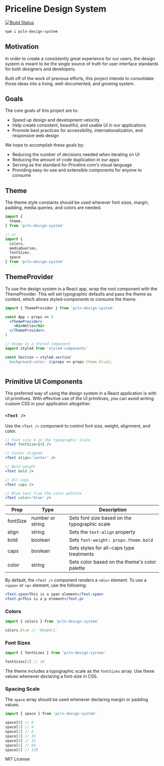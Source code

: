 
# Priceline Design System

[![Build Status][travis-badge]][travis]

[travis-badge]: https://img.shields.io/travis/pricelinelabs/design-system/master.svg?style=flat-square
[travis]: https://travis-ci.org/pricelinelabs/design-system

```sh
npm i pcln-design-system
```


## Motivation

In order to create a consistently great experience for our users,
the design system is meant to be the single source of truth for user interface standards
for both designers and developers.

Built off of the work of previous efforts, this project intends
to consolidate those ideas into a living, well-documented, and growing system.


## Goals

The core goals of this project are to:

- Speed up design and development velocity
- Help create consistent, beautiful, and usable UI in our applications
- Promote best practices for accessibility, internationalization, and responsive web design

We hope to accomplish these goals by:

- Reducing the number of decisions needed when iterating on UI
- Reducing the amount of code duplication in our apps
- Serving as the standard for Priceline.com's visual language
- Providing easy-to-use and extensible components for anyone to consume

## Theme

The theme style constants should be used wherever font sizes, margin, padding, media queries, and colors are needed.

```js
import {
  theme,
} from 'pcln-design-system'

// or
import {
  colors,
  mediaQueries,
  fontSizes,
  space
} from 'pcln-design-system'
```

## ThemeProvider

To use the design system in a React app, wrap the root component with the ThemeProvider.
This will set typographic defaults and pass the theme as context, which allows styled-components to consume the theme.

```jsx
import { ThemeProvider } from 'pcln-design-system'

const App = props => (
  <ThemeProvider>
    <h1>Hello</h1>
  </ThemeProvider>
)
```

```jsx
// Usage in a styled component
import styled from 'styled-components'

const Section = styled.section`
  background-color: ${props => props.theme.blue};
`
```

## Primitive UI Components

The preferred way of using the design system in a React application is with UI primitives.
With effective use of the UI primitives, you can avoid writing custom CSS in your application altogether.

### `<Text />`

Use the `<Text />` component to control font size, weight, alignment, and color.

```jsx
// Font size 4 on the typographic scale
<Text fontSize={4} />

// Center aligned
<Text align='center' />

// Bold weight
<Text bold />

// All-caps
<Text caps />

// Blue text from the color palette
<Text color='blue' />
```

Prop | Type | Description
---|---|---
fontSize | number or string | Sets font size based on the typographic scale
align | string | Sets the `text-align` property
bold | boolean | Sets `font-weight: props.theme.bold`
caps | boolean | Sets styles for all-caps type treatments
color | string | Sets color based on the theme's color palette

By default, the `<Text />` component renders a `<div>` element.
To use a `<span>` or `<p>` element, use the following:

```jsx
<Text.span>This is a span element</Text.span>
<Text.p>This is a p element</Text.p>
```


### Colors

```js
import { colors } from 'pcln-design-system'

colors.blue // '#0a84c1'
```


### Font Sizes

```js
import { fontSizes } from 'pcln-design-system'

fontSizes[2] // 16
```

The theme includes a typographic scale as the `fontSizes` array.
Use these values whenever declaring a font-size in CSS.

### Spacing Scale

The `space` array should be used whenever declaring margin or padding values.

```js
import { space } from 'pcln-design-system'

space[0] // 0
space[1] // 4
space[2] // 8
space[3] // 16
space[4] // 32
space[5] // 64
space[6] // 128
```

[site]: http://pricelinelabs.github.io/design-system

MIT License

